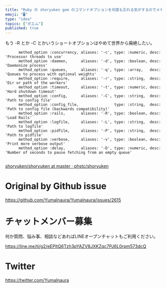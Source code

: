 ```yaml
---
title: "Ruby の shoryuken gem のコマンドオプションを何度も忘れる気がするのでメモしておく"
emoji: "🖥"
type: "idea"
topics: ["ポエム"]
published: true
---
```


もう -R とか -C とかいうショートオプションはやめて世界から廃絶したい。

```
      method_option :concurrency, aliases: '-c', type: :numeric, desc: 'Processor threads to use'
      method_option :daemon,      aliases: '-d', type: :boolean, desc: 'Daemonize process'
      method_option :queues,      aliases: '-q', type: :array,   desc: 'Queues to process with optional weights'
      method_option :require,     aliases: '-r', type: :string,  desc: 'Dir or path of the workers'
      method_option :timeout,     aliases: '-t', type: :numeric, desc: 'Hard shutdown timeout'
      method_option :config,      aliases: '-C', type: :string,  desc: 'Path to config file'
      method_option :config_file,                type: :string,  desc: 'Path to config file (backwards compatibility)'
      method_option :rails,       aliases: '-R', type: :boolean, desc: 'Load Rails'
      method_option :logfile,     aliases: '-L', type: :string,  desc: 'Path to logfile'
      method_option :pidfile,     aliases: '-P', type: :string,  desc: 'Path to pidfile'
      method_option :verbose,     aliases: '-v', type: :boolean, desc: 'Print more verbose output'
      method_option :delay,       aliases: '-D', type: :numeric, desc: 'Number of seconds to pause fetching from an empty queue'
   
```

[shoryuken/shoryuken at master · phstc/shoryuken](https://github.com/phstc/shoryuken/blob/master/bin/shoryuken)

# Original by Github issue

https://github.com/YumaInaura/YumaInaura/issues/2615








<!-- Update From Qiita API -->

# チャットメンバー募集


何か質問、悩み事、相談などあればLINEオープンチャットもご利用ください。

https://line.me/ti/g2/eEPltQ6Tzh3pYAZV8JXKZqc7PJ6L0rpm573dcQ





# Twitter


https://twitter.com/YumaInaura


<!-- Update From Qiita API -->


